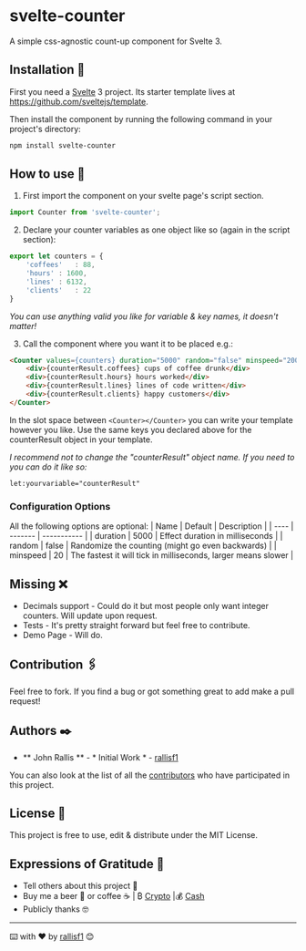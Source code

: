 # svelte-counter

A simple css-agnostic count-up component for Svelte 3.

## Installation 🔧

First you need a [Svelte](https://svelte.dev) 3 project. Its starter template lives at https://github.com/sveltejs/template.

Then install the component by running the following command in your project's directory:

```sh
npm install svelte-counter
```

## How to use 🚀

1. First import the component on your svelte page's script section.

```js
import Counter from 'svelte-counter';
```

2. Declare your counter variables as one object like so (again in the script section):

```js
export let counters = {
    'coffees'	: 88,
    'hours' : 1600,
    'lines' : 6132,
    'clients'	: 22
}
```
_You can use anything *valid* you like for variable & key names, it doesn't matter!_

3. Call the component where you want it to be placed e.g.:

```html
<Counter values={counters} duration="5000" random="false" minspeed="200" let:counterResult>
    <div>{counterResult.coffees} cups of coffee drunk</div>
    <div>{counterResult.hours} hours worked</div>
    <div>{counterResult.lines} lines of code written</div>
    <div>{counterResult.clients} happy customers</div>
</Counter>
```

In the slot space between `<Counter></Counter>` you can write your template however you like. Use the same keys you declared above for the counterResult object in your template.

_I recommend not to change the "counterResult" object name. If you need to you can do it like so:_
```
let:yourvariable="counterResult"
```

### Configuration Options
All the following options are optional:
| Name | Default | Description |
| ---- | ------- | ----------- |
| duration | 5000 | Effect duration in milliseconds |
| random | false | Randomize the counting (might go even backwards) |
| minspeed | 20 | The fastest it will tick in milliseconds, larger means slower |

## Missing ❌
* Decimals support - Could do it but most people only want integer counters. Will update upon request.
* Tests - It's pretty straight forward but feel free to contribute.
* Demo Page - Will do.

## Contribution 🖇️

Feel free to fork. If you find a bug or got something great to add make a pull request!

## Authors ✒️

* ** John Rallis ** - * Initial Work * - [rallisf1](https://github.com/rallisf1)

You can also look at the list of all the [contributors](https://github.com/rallisf1/svelte-counter/contributors) who have participated in this project. 

## License 📄

This project is free to use, edit & distribute under the MIT License.

## Expressions of Gratitude 🎁

* Tell others about this project 📢 
* Buy me a beer 🍺 or coffee ☕ | ₿ [Crypto](https://freewallet.org/id/rallisf1/) |💰 [Cash](https://www.paypal.me/rallisf1) 
* Publicly thanks 🤓

---
⌨️ with ❤️ by  [rallisf1](https://github.com/rallisf1) 😊